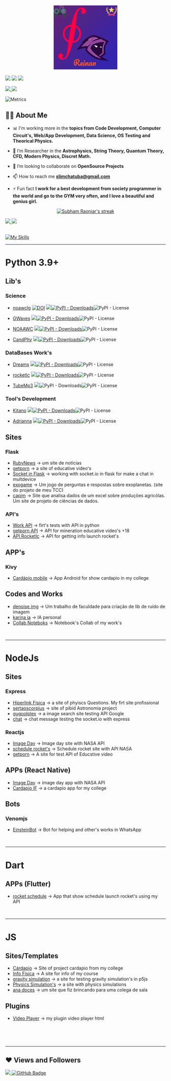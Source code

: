  <h1 align='center'>
<img align="center" height="200" src="https://raw.githubusercontent.com/perseu912/perseu912/main/img/logo8_4_14346.png"/>
  <br/>
</h1> 


 

  <a href="https://twitter.com/BezerraReinan" target="_blank"><img src="https://img.shields.io/badge/twitter-bezerrareinan-%230277B1?style=for-the-badge&logo=twitter&logoColor=blue" target="_blank"></a> 
    <a href="https://www.instagram.com/reinanbr_" target="_blank"><img src="https://img.shields.io/badge/Instagram-reinanbr_-darkviolet?style=for-the-badge&logo=instagram&logoColor=violet" target="_blank"></a>
   <a href="https://www.linkedin.com/in/reinan-santos-2ab037202/" target="_blank"><img src="https://img.shields.io/badge/linkedin-reinan_bezerra-darkblue?style=for-the-badge&logo=linkedin&logoColor=darkblue" target="_blank"></a> 
  

  
<!--    <a href="https://www.buymeacoffee.com/ReinanBr" target="_blank"><img src="https://img.shields.io/badge/buymeacoffee-Reinan_Bezerra-yellow?style=for-the-badge&logo=buymeacoffee&logoColor=white?color=black" target="_blank"></a>  -->
  <a href='https://stackoverflow.com/users/13836431/reinan-br'> <img src='https://img.shields.io/badge/stackoverflow-reinan_br-red?style=for-the-badge&logo=stackoverflow&logoColor=red'/> </a>
  <a href="https://medium.com/@reinan.bezerra" target="_blank"><img src="https://img.shields.io/badge/Medium-Reinan_Bezerra-black?style=for-the-badge&logo=medium&logoColor=white?color=black" target="_blank"></a> 
<!-- <a href="https://g.dev/reinanbr" target="_blank"><img src="https://img.shields.io/badge/Google_Dev-Reinan_Bezerra-blue?style=for-the-badge&logo=google&logoColor=white?color=black" target="_blank"></a> 
   -->
  


![Metrics](https://metrics.lecoq.io/reinanbr?template=classic&base.activity=0&base.community=0&base.repositories=0&base.metadata=0&languages=1&lines=1&isocalendar=1&isocalendar.duration=half-year&languages.limit=8&languages.threshold=0%25&languages.colors=github&languages.sections=most-used&languages.indepth=false&languages.analysis.timeout=15&languages.categories=markup%2C%20programming&languages.recent.categories=markup%2C%20programming&languages.recent.load=300&languages.recent.days=14&config.timezone=America%2FLos_Angeles)  
<div>



## 🙋‍♂️ About Me


- 📊 I'm working more in the  **topics from Code Development, Computer Circuit's, Web/App Development, Data Science, OS Testing and Theorical Physics.**

- 🌱 I’m Researcher in the **Astrophysics, String Theory, Quantum Theory, CFD, Modern Physics, Discret Math.**

- 👯 I’m looking to collaborate on **OpenSource Projects**

- 📫 How to reach me **slimchatuba@gmail.com**

- ⚡ Fun fact **I work for a best development from society programmer in the world and go to the GYM very often, and I love a beautiful and genius girl.**


<p align="center">
     <a href="https://github.com/reinanbr/github-readme-streak-stats">
      <img title="🔥 Get streak stats for your profile at git.io/streak-stats" alt="Subham Raoniar's streak" src="https://github-readme-streak-stats.herokuapp.com/?user=reinanbr&theme=black-ice&hide_border=true&stroke=0000&background=060A0CD0"/> 
    </a> 
</p>


 <div>
   <a href="https://github.com/reinanbr">
  <img height="180em" src="https://github-readme-stats.vercel.app/api?username=reinanbr&show_icons=true&theme=dracula&show_owner=true&include_all_commits=true&count_private=true"/>
   <img height="180em" src="https://github-readme-stats.vercel.app/api/top-langs/?username=reinanbr&layout=compact&langs_count=7&theme=dracula"/> 
</div>
 
   <br>
   
<!-- 

![](https://github-profile-trophy.vercel.app/?username=reinanbr&row=2&column=3)
 -->


<!--   <a><img src="https://img.icons8.com/color/48/000000/linux--v1.png"/></a>
    <a href="https://www.python.org" target="_blank" alt='python3+'> <img src="https://img.icons8.com/color/48/000000/python.png" /> </a>
   <a><img src="https://img.icons8.com/color/48/000000/flutter.png"/><a>
   <a><img src="https://img.icons8.com/color/50/000000/dart.png"/></a>
    <a><img src="https://img.icons8.com/color/48/000000/javascript--v1.png"/></a>
    <a><img src="https://img.icons8.com/color/48/000000/nodejs.png"/></a>
    <a><img src="https://img.icons8.com/color/48/000000/react-native.png"/></a>
    <img src="https://img.icons8.com/ios/50/000000/flask.png"/>
    <img src="https://img.icons8.com/color/48/000000/rust.png"/>
    <img src="https://cdn.jsdelivr.net/gh/devicons/devicon/icons/rust/rust-plain.svg" />
              
      -->
  [![My Skills](https://skillicons.dev/icons?i=rust,linux,py,fastapi,flask,dart,flutter,nodejs,typescript,javascript,react,php,sqlite)](https://skillicons.dev)
  
<hr/>


  
# Python 3.9+

   
## Lib's

<!--### on the [Pypi](https://pypi.org/user/Reinan_Br/ 'Reinan Br. - Pipy'):-->
   
 ### Science
   
   - [noawclg](https://github.com/reinanbr/noawclg "working with data NOAA/NASA climate") <a href="https://doi.org/10.5281/zenodo.7658159"><img src="https://zenodo.org/badge/DOI/10.5281/zenodo.7658159.svg" alt="DOI"></a> <a href='https://pypi.org/project/noawclg'><img src='https://img.shields.io/pypi/v/noawclg'><img alt="PyPI - Downloads" src="https://img.shields.io/pypi/dm/noawclg"></a><img alt="PyPI - License" src="https://img.shields.io/pypi/l/noawclg?color=brightgreen">

   - [GWaves](https://github.com/reinanbr/gwaves 'A lib from python for works with gravitational waves data (Nov 2021)') <a href='https://pypi.org/project/gwaves'><img src='https://img.shields.io/pypi/v/gwaves'><img alt="PyPI - Downloads" src="https://img.shields.io/pypi/dm/gwaves"></a><img alt="PyPI - License" src="https://img.shields.io/pypi/l/gwaves?color=brightgreen">
  
   - [NOAAWC](https://github.com/reinanbr/noaawc "working and ploting with data NOAA/NASA climate") <a href='https://pypi.org/project/noaawc'><img src='https://img.shields.io/pypi/v/noaawc'><img alt="PyPI - Downloads" src="https://img.shields.io/pypi/dm/noaawc"></a><img alt="PyPI - License" src="https://img.shields.io/pypi/l/noaawc?color=brightgreen">
   
   - [CandPhy](https://github.com/reinanbr/candphy "Working science") <a href='https://pypi.org/project/candphy'><img src='https://img.shields.io/pypi/v/candphy'><img alt="PyPI - Downloads" src="https://img.shields.io/pypi/dm/candphy"></a><img alt="PyPI - License" src="https://img.shields.io/pypi/l/candphy?color=brightgreen">
   
 
 ### DataBases Work's
   
   - [Dreams](https://github.com/reinanbr/dreams "A lib from python for getting educative videos from any site's") <a href='https://pypi.org/project/dreams'><img src='https://img.shields.io/pypi/v/dreams'><img alt="PyPI - Downloads" src="https://img.shields.io/pypi/dm/dreams"></a><img alt="PyPI - License" src="https://img.shields.io/pypi/l/dreams?color=brightgreen">
   
   - [rocketlc](https://github.com/reinanbr/rocketlc "working with data launch rocket's schedule") <a href='https://pypi.org/project/rocketlc'><img src='https://img.shields.io/pypi/v/rocketlc'><img alt="PyPI - Downloads" src="https://img.shields.io/pypi/dm/rocketlc"></a><img alt="PyPI - License" src="https://img.shields.io/pypi/l/rocketlc?color=brightgreen">
   
   - [TubeMp3](https://github.com/reinanbr/tubemp3 'a lib for get music from youtube in high quality (Jan 2022)') <a href='https://pypi.org/project/tubemp3'><img src='https://img.shields.io/pypi/v/tubemp3'></a><img alt="PyPI - Downloads" src="https://img.shields.io/pypi/dm/tubemp3"><img alt="PyPI - License" src="https://img.shields.io/pypi/l/tubemp3?color=brightgreen">
  
  
### Tool's Development
   
   
   - [Kitano](https://github.com/reinanbr/kitano "a personal lib for development in python") <a href='https://pypi.org/project/kitano'><img src='https://img.shields.io/pypi/v/kitano'><img alt="PyPI - Downloads" src="https://img.shields.io/pypi/dm/kitano"></a><img alt="PyPI - License" src="https://img.shields.io/pypi/l/kitano?color=brightgreen">

  
   - [Adrianna](https://github.com/reinanbr/adriana "lib for working with ML") <a href='https://pypi.org/project/adrianna'><img src='https://img.shields.io/pypi/v/adrianna'><img alt="PyPI - Downloads" src="https://img.shields.io/pypi/dm/adrianna"></a><img alt="PyPI - License" src="https://img.shields.io/pypi/l/adrianna?color=brightgreen">

 
 
 
 ## Sites

   ### Flask
   - [RubyNews](https://github.com/reinanbr/rubynews) -> um site de notícias
   - [getporn](https://github.com/reinanbr/getporn) -> a site of educative video's
   - [Socket in Flask](https://github.com/reinanbr/flask_socket_ip_chat) -> working with socket.io in flask for make a chat in multdevice
   - [exogame](https://github.com/reinanbr/exogame) -> Um jogo de perguntas e respostas sobre exoplanetas. (site do projeto de meu TCC)
   - [capim](https://github.com/reinanbr/capim) -> Site que analisa dados de um excel sobre produções agricólas. Um site de projeto de ciências de dados.


   ### API's
   - [Work API](https://github.com/reinanbr/work_api) -> firt's tests with API in python
   - [getporn API](https://github.com/reinanbr/api_getporn) -> API for mineration educative video's +18
   - [API Rocketlc](https://github.com/reinanbr/api_rocketlc) -> API for getting info launch rocket's


 ## APP's

   ### Kivy
   - [Cardápio mobile](https://github.com/reinanbr/cardapio_kivy) -> App Android for show cardapio in my college

 ## Codes and Works

   - [denoise img](https://github.com/reinanbr/denoise_img) -> Um trabalho de faculdade para criação de lib de ruído de imagem
   - [karina ia](https://github.com/reinanbr/ia_karina) -> IA personal
   - [Collab Noteboks](https://github.com/reinanbr/colab_notebooks) -> Notebook's Collab of my work's


<br>
<hr>


# NodeJs
  ## Sites
   ### Express
   - [Hiperlink Física](https://github.com/reinanbr/hiperlink) -> a site of phyiscs Questions. My firt site profissional
   - [sertaoscorpius](https://github.com/reinanbr/sertaoscorpius) -> site of pibid Astronomia project
   - [gugoolplex](https://github.com/reinanbr/gugoolplex) -> a image search site testing API Google
   - [chat](https://github.com/reinanbr/chat) -> chat message testing the socket.io with express


   ### Reactjs
   - [Image Day](https://github.com/reinanbr/image_day_reactjs) -> Image day site with NASA API
   - [schedule rocket's](https://github.com/reinanbr/rocket_schedule_reactjs) -> Schedule rocket site with API NASA
   - [getporn](https://github.com/reinanbr/getporn_reactjs) -> A site for test API of Educstive video


 ## APPs (React Native)
  - [Image Day](https://github.com/reinanbr/app_image_day) -> image day app with NASA API
  - [Cardapio IF](https://github.com/reinanbr/cardapio_app) -> a cardapio app for my college

 ## Bots
  ### Venomjs 
  - [EinsteinBot](https://github.com/reinanbr/einstein_bot) -> Bot for helping and other's works in WhatsApp



<br>
<hr>


# Dart
 ## APPs (Flutter)
 - [rocket schedule](https://github.com/reinanbr/rocket_flutter) -> App that show schedule launch rocket's using my API



<br>
<hr>

# JS
 ## Sites/Templates
  - [Cárdapio](https://github.com/reinanbr/cardapio) -> Site of project cardapio from my college
  - [Info Física](https://github.com/reinanbr/if_fisica) -> A site for info of my course
  - [gravity simulation](https://github.com/reinanbr/gravity_move) -> a site for testing gravity simulation's in p5js
  - [Physics Simulation's](https://github.com/reinanbr/psj) -> a site with physics simulations
  - [ana doces](https://github.com/reinanbr/site_doces_ana_js) -> um site que fiz brincando para uma colega de sala

  ## Plugins
  - [Video Player](https://github.com/reinanbr/video_player_js) -> my plugin video player html
    

  <br>
  <br>
  <br>
  <hr>
     
   ## ❤ Views and Followers

   <a href="https://github.com/reinanbr">
    <img src="https://komarev.com/ghpvc/?username=reinanbr">

</a>
<a href="https://github.com/reinanbr?tab=followers"><img src="https://img.shields.io/github/followers/reinanbr?label=Followers&style=social" alt="GitHub Badge"></a>
